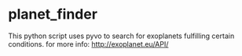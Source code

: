 # planet_finder
This python script uses pyvo to search for exoplanets fulfilling certain conditions.
for more info: http://exoplanet.eu/API/
